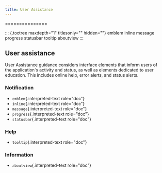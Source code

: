 ```yaml
---
title: User Assistance
---
```

===============

::: {.toctree maxdepth="1" titlesonly="" hidden=""}
emblem inline message progress statusbar tooltip aboutview
:::

User assistance
---------------

User Assistance guidance considers interface elements that inform users
of the application's activity and status, as well as elements dedicated
to user education. This includes online help, error alerts, and status
alerts.

### Notification

-   `emblem`{.interpreted-text role="doc"}
-   `inline`{.interpreted-text role="doc"}
-   `message`{.interpreted-text role="doc"}
-   `progress`{.interpreted-text role="doc"}
-   `statusbar`{.interpreted-text role="doc"}

### Help

-   `tooltip`{.interpreted-text role="doc"}

### Information

-   `aboutview`{.interpreted-text role="doc"}
